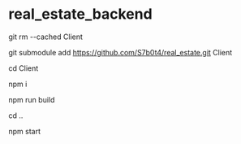 # real_estate_backend

git rm --cached Client

git submodule add https://github.com/S7b0t4/real_estate.git Client

cd Client

npm i

npm run build

cd ..

npm start

